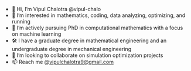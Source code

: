 - 👋 Hi, I’m Vipul Chalotra @vipul-chalo
- 👀 I’m interested in mathematics, coding, data analyzing, optimizing, and running
- 🌱 I’m actively pursuing PhD in computational mathematics with a focus on machine learning
- 🛠️ I have a graduate degree in mathematical engineering and an undergraduate degree in mechanical engineering
- 💞️ I’m looking to collaborate on simulation optimization projects
- 📫 Reach me @vipulchalotra9@gmail.com

<!---
vipul-chalo/vipul-chalo is a ✨ special ✨ repository because its `README.md` (this file) appears on your GitHub profile.
You can click the Preview link to take a look at your changes.
--->
